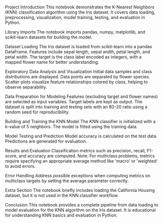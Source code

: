Project Introduction
This notebook demonstrates the K-Nearest Neighbors (KNN) classification algorithm using the Iris dataset. It covers data loading, preprocessing, visualization, model training, testing, and evaluation in Python.

Library Imports
The notebook imports pandas, numpy, matplotlib, and scikit-learn datasets for building the model.

Dataset Loading
The Iris dataset is loaded from scikit-learn into a pandas DataFrame. Features include sepal length, sepal width, petal length, and petal width. The target is the class label encoded as integers, with a mapped flower name for better understanding.

Exploratory Data Analysis and Visualization
Initial data samples and class distributions are displayed. Data points are separated by flower species. Scatter plots visualize feature relationships colored by class, helping to observe separability.

Data Preparation for Modeling
Features (excluding target and flower names) are selected as input variables. Target labels are kept as output. The dataset is split into training and testing sets with an 80-20 ratio using a random seed for reproducibility.

Building and Training the KNN Model
The KNN classifier is initialized with a k-value of 5 neighbors. The model is fitted using the training data.

Model Testing and Prediction
Model accuracy is calculated on the test data. Predictions are generated for evaluation.

Results and Evaluation
Classification metrics such as precision, recall, F1-score, and accuracy are computed. Note: For multiclass problems, metrics require specifying an appropriate average method like 'macro' or 'weighted' to avoid errors.

Error Handling
Address possible exceptions when computing metrics on multiclass targets by setting the average parameter correctly.

Extra Section
The notebook briefly includes loading the California Housing dataset, but it is not used in the KNN classifier workflow.

Conclusion
This notebook provides a complete pipeline from data loading to model evaluation for the KNN algorithm on the Iris dataset. It is educational for understanding KNN basics and evaluation in Python.
